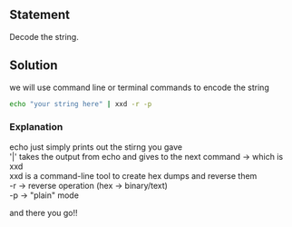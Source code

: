 ## Statement
Decode the string.

## Solution
we will use command line or terminal commands to encode the string  

```bash
echo "your string here" | xxd -r -p
```

### Explanation
echo just simply prints out the stirng you gave  
'|' takes the output from echo and gives to the next command -> which is xxd  
xxd is a command-line tool to create hex dumps and reverse them  
-r → reverse operation (hex → binary/text)  
-p → "plain" mode  

and there you go!!
